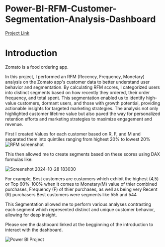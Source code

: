 # Power-BI-RFM-Customer-Segmentation-Analysis-Dashboard
[Project Link](https://app.powerbi.com/view?r=eyJrIjoiMTNiYjQ2MTgtMzQ2NS00NWJjLTlkM2EtNDJiNTcyYTRiOGI1IiwidCI6ImEwN2E1MjljLTRiZGItNGJiNi04NjllLWViNWJmMzFhODI1MyIsImMiOjZ9)
# Introduction
Zomato is a food ordering app.

In this project, I performed an RFM (Recency, Frequency, Monetary) analysis on the Zomato app's customer data to better understand user behavior and segmentation. By calculating RFM scores, I categorized users into distinct segments based on how recently they ordered, their order frequency, and total spent. This segmentation enabled us to identify high-value customers, dormant users, and those with growth potential, providing actionable insights for targeted marketing strategies. The analysis not only highlighted customer lifetime value but also paved the way for personalized retention efforts and marketing strategies to maximize engagement and revenue.

First I created Values for each customer based on R, F, and M and separated them into quintiles ranging from highest 20% to lowest 20%
![RFM screenshot](https://github.com/user-attachments/assets/768d1354-83b3-499f-b1de-1032aa447326)

This then allowed me to create segments based on these scores using DAX formulas like:

![Screenshot 2024-10-28 183030](https://github.com/user-attachments/assets/111d9f8c-2c48-43a2-907f-c4b4851545ca)

For example, Best customers are customers which exhibit the highest (4,5) or Top 60%-100% when it comes to Monetary(M) value of thier combined purchases, Frequency (F) of thier purchases, as well as being very Recent (R) purchasers
Best customers were segments like 555 and 544

This Segmentation allowed me to perform various analyses contrasting each segment which represented distinct and unique customer behavior, allowing for deep insight.

Please see the dashboard linked at the begginning of the introduction to interact with the dashboard.

![Power BI Project](https://github.com/user-attachments/assets/8729fe0b-98f7-40a0-90e5-e47bdd33d51b)
